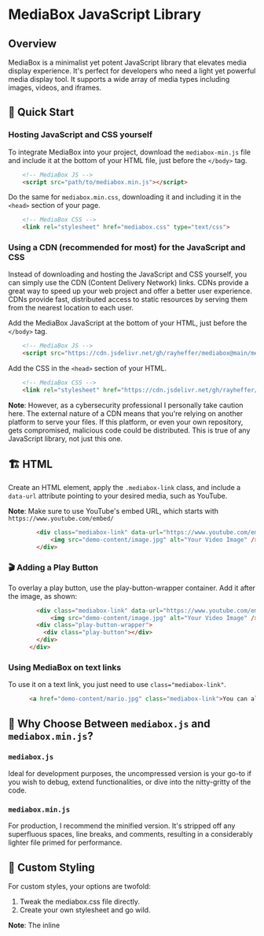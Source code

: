 # MediaBox JavaScript Library
## Overview
MediaBox is a minimalist yet potent JavaScript library that elevates media display experience. It's perfect for developers who need a light yet powerful media display tool. It supports a wide array of media types including images, videos, and iframes.

## 🚀 Quick Start

### Hosting JavaScript and CSS yourself
To integrate MediaBox into your project, download the `mediabox-min.js` file and include it at the bottom of your HTML file, just before the `</body>` tag.

``` html
    <!-- MediaBox JS -->
    <script src="path/to/mediabox.min.js"></script>
```

Do the same for `mediabox.min.css`, downloading it and including it in the `<head>` section of your page.

``` html
    <!-- MediaBox CSS -->
    <link rel="stylesheet" href="mediabox.css" type="text/css">
```

### Using a CDN (recommended for most) for the JavaScript and CSS
Instead of downloading and hosting the JavaScript and CSS yourself, you can simply use the CDN (Content Delivery Network) links. CDNs provide a great way to speed up your web project and offer a better user experience. CDNs provide fast, distributed access to static resources by serving them from the nearest location to each user.

Add the MediaBox JavaScript at the bottom of your HTML, just before the `</body>` tag.
``` html
    <!-- MediaBox JS -->
    <script src="https://cdn.jsdelivr.net/gh/rayheffer/mediabox@main/mediabox-min.js"></script>
```

Add the CSS in the `<head>` section of your HTML.

``` html
    <!-- MediaBox CSS -->
    <link rel="stylesheet" href="https://cdn.jsdelivr.net/gh/rayheffer/mediabox@main/mediabox-min.css" type="text/css">
```


**Note**: However, as a cybersecurity professional I personally take caution here. The external nature of a CDN means that you're relying on another platform to serve your files. If this platform, or even your own repository, gets compromised, malicious code could be distributed. This is true of any JavaScript library, not just this one. 

## 🏗️ HTML
Create an HTML element, apply the `.mediabox-link` class, and include a `data-url` attribute pointing to your desired media, such as YouTube.

**Note**: Make sure to use YouTube's embed URL, which starts with `https://www.youtube.com/embed/`

``` html
        <div class="mediabox-link" data-url="https://www.youtube.com/embed/wTblbYqQQag?autoplay=1">
            <img src="demo-content/image.jpg" alt="Your Video Image" />
        </div>
```

### 🎬 Adding a Play Button
To overlay a play button, use the play-button-wrapper container. Add it after the image, as shown:

```html
        <div class="mediabox-link" data-url="https://www.youtube.com/embed/wTblbYqQQag?autoplay=1">
            <img src="demo-content/image.jpg" alt="Your Video Image" />
        <div class="play-button-wrapper">
          <div class="play-button"></div>
        </div>
      </div>
```

### Using MediaBox on text links
To use it on a text link, you just need to use `class="mediabox-link"`.

``` html
      <a href="demo-content/mario.jpg" class="mediabox-link">You can also use a text link to an image</a>
```

## 🤔 Why Choose Between `mediabox.js` and `mediabox.min.js`?

### `mediabox.js`
Ideal for development purposes, the uncompressed version is your go-to if you wish to debug, extend functionalities, or dive into the nitty-gritty of the code.

### `mediabox.min.js`
For production, I recommend the minified version. It's stripped off any superfluous spaces, line breaks, and comments, resulting in a considerably lighter file primed for performance.

## 🎨 Custom Styling
For custom styles, your options are twofold:

1. Tweak the mediabox.css file directly.
2. Create your own stylesheet and go wild.

**Note**: The inline <style> section in index.html serves as a demo styling guide and isn't required for MediaBox's core functionality.